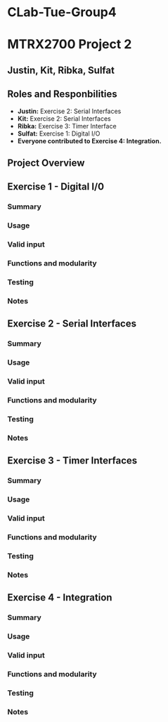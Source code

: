 # CLab-Tue-Group4
# MTRX2700 Project 2

## Justin, Kit, Ribka, Sulfat

## Roles and Responbilities
- **Justin:** Exercise 2: Serial Interfaces
- **Kit:** Exercise 2: Serial Interfaces
- **Ribka:** Exercise 3: Timer Interface
- **Sulfat:** Exercise 1: Digital I/O
- **Everyone contributed to Exercise 4: Integration.** 
## Project Overview

## Exercise 1 - Digital I/0

### Summary

### Usage

### Valid input

### Functions and modularity

### Testing

### Notes

## Exercise 2 - Serial Interfaces

### Summary

### Usage

### Valid input

### Functions and modularity

### Testing

### Notes

## Exercise 3 - Timer Interfaces

### Summary

### Usage

### Valid input

### Functions and modularity

### Testing

### Notes

## Exercise 4 - Integration

### Summary

### Usage

### Valid input

### Functions and modularity

### Testing

### Notes
